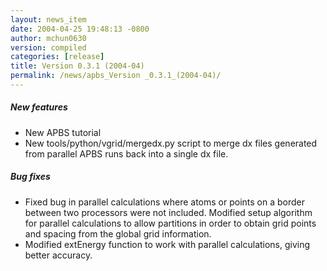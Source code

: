 ```yaml
---
layout: news_item
date: 2004-04-25 19:48:13 -0800
author: mchun0630
version: compiled
categories: [release]
title: Version 0.3.1 (2004-04)
permalink: /news/apbs_Version _0.3.1_(2004-04)/
---
```




<h5>New features</h5>
<ul>
    <li>New APBS tutorial</li>
    <li>New tools/python/vgrid/mergedx.py script to merge dx files generated from parallel APBS runs back into a single dx file.</li>
</ul>

<h5>Bug fixes</h5>
<ul>
    <li>Fixed bug in parallel calculations where atoms or points on a border between two processors were not included.  Modified setup algorithm for  parallel calculations to allow partitions in order to obtain grid points and spacing from the global grid information.</li>
    <li>Modified extEnergy function to work with parallel calculations, giving better accuracy.</li>
</ul>
